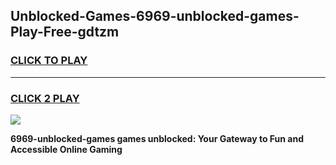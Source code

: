 
## Unblocked-Games-6969-unblocked-games-Play-Free-gdtzm
<h3>
<a href="https://premium76.site?title=6969-unblocked-games&ref=20M">CLICK TO PLAY</a></h3>
<hr>

<h3>
<a href="https://premium76.site?title=6969-unblocked-games&ref=20M">CLICK 2 PLAY</a>
  
</h3>

<a href="https://premium76.site?title=6969-unblocked-games&ref=19M"><img src="https://clearcache.store/games.png"></a>


**6969-unblocked-games games unblocked: Your Gateway to Fun and Accessible Online Gaming**
